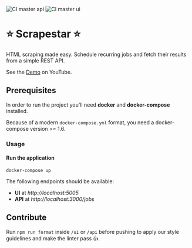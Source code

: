 ![CI master api](https://github.com/Kexplx/scrapestar/workflows/CI%20master%20api/badge.svg)
![CI master ui](https://github.com/Kexplx/scrapestar/workflows/CI%20master%20ui/badge.svg)

# ⭐ Scrapestar ⭐

HTML scraping made easy. Schedule recurring jobs and fetch their results from a simple REST API.

See the <a href="https://www.youtube.com/watch?v=V1UMi-HkJvI" target="_blank">Demo</a> on YouTube.

## Prerequisites

In order to run the project you'll need <strong>docker</strong> and <strong>docker-compose</strong> installed.

Because of a modern `docker-compose.yml` format, you need a docker-compose version >= 1.6.

### Usage

#### Run the application

```shell
docker-compose up
```

The following endpoints should be available:

<ul>
  <li><b>UI</b> at <i>http://localhost:5005</i></li>
  <li><b>API</b> at <i>http://localhost:3000/jobs</i></li>
</ul>

## Contribute

Run `npm run format` inside `/ui` or `/api` before pushing to apply our style guidelines and make the linter pass 👍.
